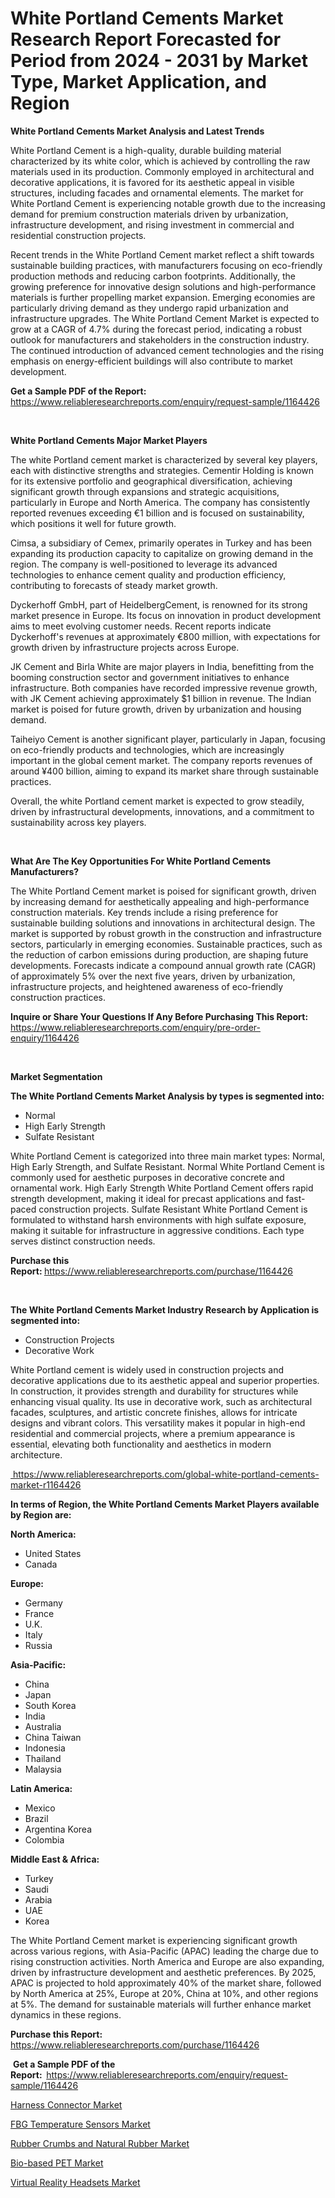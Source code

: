<p><h1>White Portland Cements Market Research Report Forecasted for Period from 2024 -  2031 by Market Type, Market Application, and Region</h1></p><p><strong>White Portland Cements Market Analysis and Latest Trends</strong></p>
<p><p>White Portland Cement is a high-quality, durable building material characterized by its white color, which is achieved by controlling the raw materials used in its production. Commonly employed in architectural and decorative applications, it is favored for its aesthetic appeal in visible structures, including facades and ornamental elements. The market for White Portland Cement is experiencing notable growth due to the increasing demand for premium construction materials driven by urbanization, infrastructure development, and rising investment in commercial and residential construction projects.</p><p>Recent trends in the White Portland Cement market reflect a shift towards sustainable building practices, with manufacturers focusing on eco-friendly production methods and reducing carbon footprints. Additionally, the growing preference for innovative design solutions and high-performance materials is further propelling market expansion. Emerging economies are particularly driving demand as they undergo rapid urbanization and infrastructure upgrades. The White Portland Cement Market is expected to grow at a CAGR of 4.7% during the forecast period, indicating a robust outlook for manufacturers and stakeholders in the construction industry. The continued introduction of advanced cement technologies and the rising emphasis on energy-efficient buildings will also contribute to market development.</p></p>
<p><strong>Get a Sample PDF of the Report:&nbsp;</strong> <a href="https://www.reliableresearchreports.com/enquiry/request-sample/1164426?utm_campaign=34&utm_medium=2&utm_source=Github&utm_content=ia&utm_term=29092024&utm_id=white-portland-cements">https://www.reliableresearchreports.com/enquiry/request-sample/1164426</a></p>
<p>&nbsp;</p>
<p><strong>White Portland Cements Major Market Players</strong></p>
<p><p>The white Portland cement market is characterized by several key players, each with distinctive strengths and strategies. Cementir Holding is known for its extensive portfolio and geographical diversification, achieving significant growth through expansions and strategic acquisitions, particularly in Europe and North America. The company has consistently reported revenues exceeding €1 billion and is focused on sustainability, which positions it well for future growth.</p><p>Cimsa, a subsidiary of Cemex, primarily operates in Turkey and has been expanding its production capacity to capitalize on growing demand in the region. The company is well-positioned to leverage its advanced technologies to enhance cement quality and production efficiency, contributing to forecasts of steady market growth.</p><p>Dyckerhoff GmbH, part of HeidelbergCement, is renowned for its strong market presence in Europe. Its focus on innovation in product development aims to meet evolving customer needs. Recent reports indicate Dyckerhoff's revenues at approximately €800 million, with expectations for growth driven by infrastructure projects across Europe.</p><p>JK Cement and Birla White are major players in India, benefitting from the booming construction sector and government initiatives to enhance infrastructure. Both companies have recorded impressive revenue growth, with JK Cement achieving approximately $1 billion in revenue. The Indian market is poised for future growth, driven by urbanization and housing demand.</p><p>Taiheiyo Cement is another significant player, particularly in Japan, focusing on eco-friendly products and technologies, which are increasingly important in the global cement market. The company reports revenues of around ¥400 billion, aiming to expand its market share through sustainable practices.</p><p>Overall, the white Portland cement market is expected to grow steadily, driven by infrastructural developments, innovations, and a commitment to sustainability across key players.</p></p>
<p>&nbsp;</p>
<p><strong>What Are The Key Opportunities For White Portland Cements Manufacturers?</strong></p>
<p><p>The White Portland Cement market is poised for significant growth, driven by increasing demand for aesthetically appealing and high-performance construction materials. Key trends include a rising preference for sustainable building solutions and innovations in architectural design. The market is supported by robust growth in the construction and infrastructure sectors, particularly in emerging economies. Sustainable practices, such as the reduction of carbon emissions during production, are shaping future developments. Forecasts indicate a compound annual growth rate (CAGR) of approximately 5% over the next five years, driven by urbanization, infrastructure projects, and heightened awareness of eco-friendly construction practices.</p></p>
<p><strong>Inquire or Share Your Questions If Any Before Purchasing This Report:</strong> <a href="https://www.reliableresearchreports.com/enquiry/pre-order-enquiry/1164426?utm_campaign=34&utm_medium=2&utm_source=Github&utm_content=ia&utm_term=29092024&utm_id=white-portland-cements">https://www.reliableresearchreports.com/enquiry/pre-order-enquiry/1164426</a></p>
<p>&nbsp;</p>
<p><strong>Market Segmentation</strong></p>
<p><strong>The White Portland Cements Market Analysis by types is segmented into:</strong></p>
<p><ul><li>Normal</li><li>High Early Strength</li><li>Sulfate Resistant</li></ul></p>
<p><p>White Portland Cement is categorized into three main market types: Normal, High Early Strength, and Sulfate Resistant. Normal White Portland Cement is commonly used for aesthetic purposes in decorative concrete and ornamental work. High Early Strength White Portland Cement offers rapid strength development, making it ideal for precast applications and fast-paced construction projects. Sulfate Resistant White Portland Cement is formulated to withstand harsh environments with high sulfate exposure, making it suitable for infrastructure in aggressive conditions. Each type serves distinct construction needs.</p></p>
<p><strong>Purchase this Report:&nbsp;</strong><a href="https://www.reliableresearchreports.com/purchase/1164426?utm_campaign=34&utm_medium=2&utm_source=Github&utm_content=ia&utm_term=29092024&utm_id=white-portland-cements">https://www.reliableresearchreports.com/purchase/1164426</a></p>
<p>&nbsp;</p>
<p><strong>The White Portland Cements Market Industry Research by Application is segmented into:</strong></p>
<p><ul><li>Construction Projects</li><li>Decorative Work</li></ul></p>
<p><p>White Portland cement is widely used in construction projects and decorative applications due to its aesthetic appeal and superior properties. In construction, it provides strength and durability for structures while enhancing visual quality. Its use in decorative work, such as architectural facades, sculptures, and artistic concrete finishes, allows for intricate designs and vibrant colors. This versatility makes it popular in high-end residential and commercial projects, where a premium appearance is essential, elevating both functionality and aesthetics in modern architecture.</p></p>
<p><a href="https://www.reliableresearchreports.com/global-white-portland-cements-market-r1164426?utm_campaign=34&utm_medium=2&utm_source=Github&utm_content=ia&utm_term=29092024&utm_id=white-portland-cements">&nbsp;https://www.reliableresearchreports.com/global-white-portland-cements-market-r1164426</a></p>
<p><strong>In terms of Region, the White Portland Cements Market Players available by Region are:</strong></p>
<p>
    <p> <strong> North America: </strong>
        <ul>
            <li>United States</li>
            <li>Canada</li>
        </ul>
        </p> 
    <p> <strong> Europe: </strong>
        <ul>
            <li>Germany</li>
            <li>France</li>
            <li>U.K.</li>
            <li>Italy</li>
            <li>Russia</li>
        </ul>
        </p> 
    <p> <strong> Asia-Pacific: </strong>
        <ul>
            <li>China</li>
            <li>Japan</li>
            <li>South Korea</li>
            <li>India</li>
            <li>Australia</li>
            <li>China Taiwan</li>
            <li>Indonesia</li>
            <li>Thailand</li>
            <li>Malaysia</li>
        </ul>
        </p> 
    <p> <strong> Latin America: </strong>
        <ul>
            <li>Mexico</li>
            <li>Brazil</li>
            <li>Argentina Korea</li>
            <li>Colombia</li>
        </ul>
        </p> 
    <p> <strong> Middle East & Africa: </strong>
        <ul>
            <li>Turkey</li>
            <li>Saudi</li>
            <li>Arabia</li>
            <li>UAE</li>
            <li>Korea</li>
        </ul>
    </p>
    </p>
<p><p>The White Portland Cement market is experiencing significant growth across various regions, with Asia-Pacific (APAC) leading the charge due to rising construction activities. North America and Europe are also expanding, driven by infrastructure development and aesthetic preferences. By 2025, APAC is projected to hold approximately 40% of the market share, followed by North America at 25%, Europe at 20%, China at 10%, and other regions at 5%. The demand for sustainable materials will further enhance market dynamics in these regions.</p></p>
<p><strong>Purchase this Report: </strong><a href="https://www.reliableresearchreports.com/purchase/1164426?utm_campaign=34&utm_medium=2&utm_source=Github&utm_content=ia&utm_term=29092024&utm_id=white-portland-cements">https://www.reliableresearchreports.com/purchase/1164426</a></p>
<p>&nbsp;<strong>Get a Sample PDF of the Report:&nbsp;&nbsp;</strong><a href="https://www.reliableresearchreports.com/enquiry/request-sample/1164426?utm_campaign=34&utm_medium=2&utm_source=Github&utm_content=ia&utm_term=29092024&utm_id=white-portland-cements">https://www.reliableresearchreports.com/enquiry/request-sample/1164426</a></p>
<p><strong></strong></p>
<p><p><a href="https://issuu.com/reportprime-2/docs/harness-connector-market-size-2030._8877c687c703d5?utm_campaign=34&utm_medium=2&utm_source=Github&utm_content=ia&utm_term=29092024&utm_id=white-portland-cements">Harness Connector Market</a></p><p><a href="https://issuu.com/reportprime-2/docs/fbg-temperature-sensors-market-size_eb00ee5ad87038?utm_campaign=34&utm_medium=2&utm_source=Github&utm_content=ia&utm_term=29092024&utm_id=white-portland-cements">FBG Temperature Sensors Market</a></p><p><a href="https://github.com/naodanhluon8/Market-Research-Report-List-1/blob/main/rubber-crumbs-and-natural-rubber-market.md?utm_campaign=34&utm_medium=2&utm_source=Github&utm_content=ia&utm_term=29092024&utm_id=white-portland-cements">Rubber Crumbs and Natural Rubber Market</a></p><p><a href="https://github.com/yoshih12/Market-Research-Report-List-4/blob/main/bio-based-pet-market.md?utm_campaign=34&utm_medium=2&utm_source=Github&utm_content=ia&utm_term=29092024&utm_id=white-portland-cements">Bio-based PET Market</a></p><p><a href="https://www.linkedin.com/pulse/virtual-reality-headsets-market-size-segmentation-trends-0rqoe?utm_campaign=34&utm_medium=2&utm_source=Github&utm_content=ia&utm_term=29092024&utm_id=white-portland-cements">Virtual Reality Headsets Market</a></p></p>